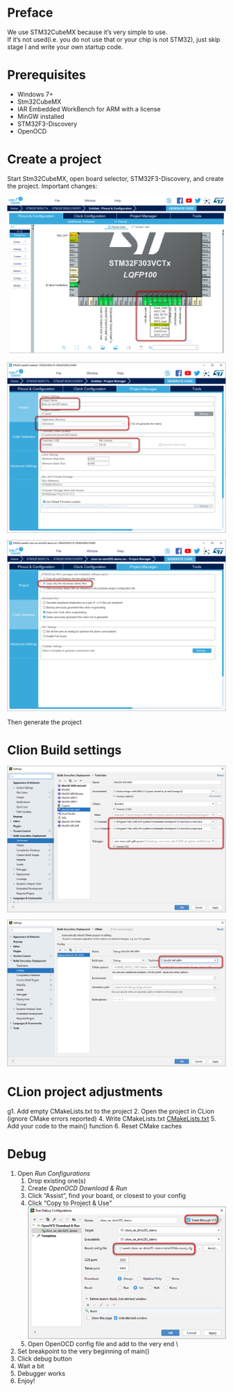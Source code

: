 
# Preface

We use STM32CubeMX because it’s very simple to use.   \
If it’s not used(i.e. you do not use that or your chip is not STM32), just skip stage I and write your own startup code.


# Prerequisites

*   Windows 7+
*   Stm32CubeMX
*   IAR Embedded WorkBench for ARM with a license
*   MinGW installed
*   STM32F3-Discovery
*   OpenOCD 


# Create a project

Start Stm32CubeMX, open board selector, STM32F3-Discovery, and create the project. Important changes: 

![Pin Modes](docs/project-1.png "LED pins modes")

![Project Settings](docs/project-2.png "Project Settings")

![Code Generator Settings](docs/project-3.png "Project Code Generation Settings")

Then generate the project

# Clion Build settings

![Clion Settings Toolchains](docs/clion-settings-toolchain.png "Clion Settings Toolchains")

![Clion Settings Toolchains](docs/clion-settings-cmake.png "Clion Settings Toolchains")

# CLion project adjustments

g1. Add empty CMakeLists.txt to the project
2. Open the project in CLion (ignore CMake errors reported)
4. Write CMakeLists.txt [CMakeLists.txt](CMakeLists.txt)
5. Add your code to the main() function
6. Reset CMake caches

# Debug

1. Open _Run Configurations_
    1. Drop existing one(s)
    2. Create _OpenOCD Download & Run_
    3. Click “Assist”, find your board, or closest to your config
    4. Click “Copy to Project & Use” \
        ![Run Configuration Settings](docs/run-config.png "Run Configuration Settings")
    5. Open OpenOCD config file and add to the very end \
2. Set breakpoint to the very beginning of main()
3. Click debug button
4. Wait a bit
5. Debugger works
7. Enjoy!

